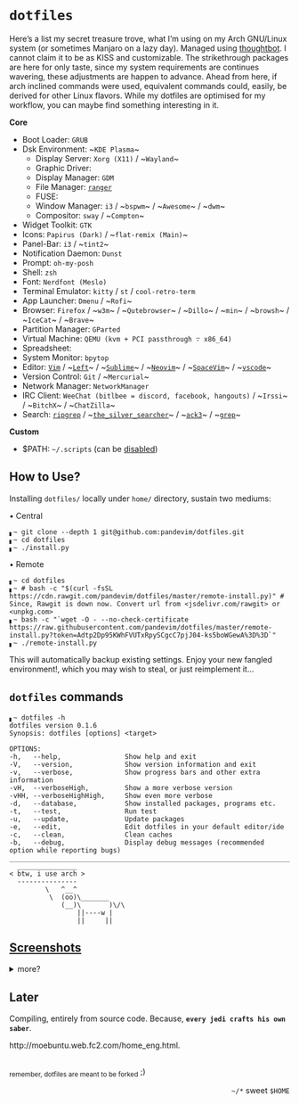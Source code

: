 # `dotfiles`
Here’s a list my secret treasure trove, what I’m using on my Arch GNU/Linux system (or sometimes Manjaro on a lazy day). Managed using [thoughtbot](https://github.com/thoughtbot/rcm). I cannot claim it to be as KISS and customizable. The strikethrough packages are here for only taste, since my system requirements are continues wavering, these adjustments are happen to advance. Ahead from here, if arch inclined commands were used, equivalent commands could, easily, be derived for other Linux flavors. While my dotfiles are optimised for my workflow, you can maybe find something interesting in it.

**Core**
- Boot Loader: `GRUB`
- Dsk Environment: ~`KDE Plasma`~
  - Display Server: `Xorg (X11)` / ~`Wayland`~
  - Graphic Driver: 
  - Display Manager: `GDM`
  - File Manager: [`ranger`](https://github.com/ranger/ranger)
  - FUSE: 
  - Window Manager: `i3` / ~`bspwm`~ / ~`Awesome`~ / ~`dwm`~
  - Compositor: `sway` / ~`Compton`~
- Widget Toolkit: `GTK`
- Icons: `Papirus (Dark)` / ~`flat-remix (Main)`~
- Panel-Bar: `i3` / ~`tint2`~
- Notification Daemon: `Dunst`
- Prompt: `oh-my-posh`
- Shell: `zsh`
- Font: `Nerdfont (Meslo)`
- Terminal Emulator: `kitty` / `st` / `cool-retro-term`
- App Launcher: `Dmenu` / ~`Rofi`~
- Browser: `Firefox` / ~`w3m`~ / ~`Qutebrowser`~ / ~`Dillo`~ / ~`min`~ / ~`browsh`~ / ~`IceCat`~ / ~`Brave`~ 
- Partition Manager: `GParted`
- Virtual Machine: `QEMU (kvm + PCI passthrough ∵ x86_64)`
- Spreadsheet: 
- System Monitor: `bpytop`
- Editor: [`Vim`](https://github.com/vim/vim) / ~[`Left`](https://github.com/hundredrabbits/Left)~ / ~[`Sublime`](http://www.sublimetext.com/)~ / ~[`Neovim`](https://github.com/neovim/neovim)~ / ~[`SpaceVim`](https://github.com/SpaceVim/SpaceVim)~ / ~[`vscode`](https://github.com/microsoft/vscode)~
- Version Control: `Git` / ~`Mercurial`~
- Network Manager: `NetworkManager` 
- IRC Client: `WeeChat (bitlbee = discord, facebook, hangouts)` / ~`Irssi`~ / ~`BitchX`~ / ~`ChatZilla`~
- Search: [`ripgrep`](https://github.com/BurntSushi/ripgrep) / ~[`the_silver_searcher`](https://github.com/ggreer/the_silver_searcher)~ / ~[`ack3`](https://github.com/beyondgrep/ack3/)~ / ~[`grep`](https://github.com/zevweiss/grep)~

**Custom**
- $PATH: `~/.scripts` (can be [disabled](./install.py))


## How to Use?
Installing `dotfiles/` locally under `home/` directory, sustain two mediums:  

• Central
```shell
▖~ git clone --depth 1 git@github.com:pandevim/dotfiles.git
▖~ cd dotfiles
▖~ ./install.py
```
• Remote
```shell
▖~ cd dotfiles
▖~ # bash -c "$(curl -fsSL https://cdn.rawgit.com/pandevim/dotfiles/master/remote-install.py)" # Since, Rawgit is down now. Convert url from <jsdelivr.com/rawgit> or <unpkg.com>
▖~ bash -c "`wget -O - --no-check-certificate https://raw.githubusercontent.com/pandevim/dotfiles/master/remote-install.py?token=Adtp2Dp95KWhFVUTxRpySCgcC7pjJ04-ks5boWGewA%3D%3D`"
▖~ ./remote-install.py
```
This will automatically backup existing settings. Enjoy your new fangled environment!, which you may wish to steal, or just reimplement it...

## `dotfiles` commands
```
▖~ dotfiles -h
dotfiles version 0.1.6
Synopsis: dotfiles [options] <target>

OPTIONS:
-h,   --help,                Show help and exit
-V,   --version,             Show version information and exit
-v,   --verbose,             Show progress bars and other extra information
-vH,  --verboseHigh,         Show a more verbose version
-vHH, --verboseHighHigh,     Show even more verbose
-d,   --database,            Show installed packages, programs etc. 
-t,   --test,                Run test
-u,   --update,              Update packages
-e,   --edit,                Edit dotfiles in your default editor/ide
-c,   --clean,               Clean caches
-b,   --debug,               Display debug messages (recommended option while reporting bugs)
___________________________________________________________________________________________________________
  _______________
< btw, i use arch >
  ---------------
         \   ^__^ 
          \  (oo)\_______
             (__)\       )\/\
                 ||----w |
                 ||     ||
```

## [Screenshots](https://www.reddit.com/r/unixporn/)
<details>
<summary>more?</summary><br />

### Zsh
![]()

### Neovim
![]()

</details>

## Later
Compiling, entirely from source code. Because, **`every jedi crafts his own saber`**.
<!-- Motivation -->http://moebuntu.web.fc2.com/home_eng.html.
##
<sub>remember, dotfiles are meant to be forked</sub> ;)
<p align='right'><code>~/*</code> sweet <code>$HOME</code></p>
